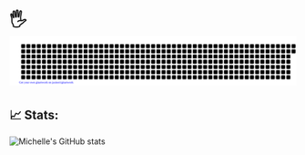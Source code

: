 # 🖐 ![gitartwork](gitartwork.svg)

## 📈 Stats:
![Michelle's GitHub stats](https://github-readme-stats.vercel.app/api?username=vantablanta)


